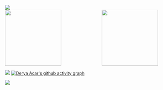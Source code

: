 <!-- <img src="https://readme-typing-svg.demolab.com?font=Fira+Code&pause=1000&color=525DE9&center=true&vCenter=true&width=1000&lines=Derya+Acar's,+GitHub;Hello,+world!" alt="Typing SVG" /> 
-->
<!-- img 
<a href="#" target="blank"> <img align="right" src="https://i.hizliresim.com/eazh7lo.png" width="200" /></a>
 -->
 
<!-- social
<h3 align="left">💻 Social Media :</h3></br>

&nbsp;&nbsp;&nbsp;
<a href="https://www.linkedin.com/in/derya-acar-aa5533230/">
    <picture>
        <source media="(prefers-color-scheme: dark)" srcset="https://github.com/deryaxacar/deryaxacar/blob/main/social/linkedin.png?raw=true">
        <img src="https://github.com/deryaxacar/deryaxacar/blob/main/social/linkedin..light.png?raw=true" width="42" height="42">
    </picture>
</a>
&nbsp;&nbsp;&nbsp;
<a href="https://www.facebook.com/people/Derya-Acar/pfbid02Mjij3PsnvX1XmzwCi5pJwYfXYVYXSA7AmPUYgXv4TyiYDi37daW8XC3oBD5YP4nHl/">
    <picture>
        <source media="(prefers-color-scheme: dark)" srcset="https://github.com/deryaxacar/deryaxacar/blob/main/social/facebook.png?raw=true">
        <img src="https://github.com/deryaxacar/deryaxacar/blob/main/social/facebook..light.png?raw=true" width="42" height="42">
    </picture>
</a>
&nbsp;&nbsp;&nbsp;
<a href="https://twitter.comderyaxacarr">
    <picture>
        <source media="(prefers-color-scheme: dark)" srcset="https://github.com/deryaxacar/deryaxacar/blob/main/social/twitter.png?raw=true">
        <img src="https://github.com/deryaxacar/deryaxacar/blob/main/social/twitter.light.png?raw=true" width="42" height="42">
    </picture>
</a>
&nbsp;&nbsp;&nbsp;
<a href="https://www.youtube.com">
    <picture>
        <source media="(prefers-color-scheme: dark)" srcset="https://github.com/deryaxacar/deryaxacar/blob/main/social/youtube.png?raw=true">
        <img src="https://github.com/deryaxacar/deryaxacar/blob/main/social/youtube..light.png?raw=true" width="42" height="42">
    </picture>
</a>
&nbsp;&nbsp;&nbsp;
<a href="https://www.gmail.com/derya41acar@gmail.com">
    <picture>
        <source media="(prefers-color-scheme: dark)" srcset="https://github.com/deryaxacar/deryaxacar/blob/main/social/email.png?raw=true">
        <img src="https://github.com/deryaxacar/deryaxacar/blob/main/social/email..light.png?raw=true" width="42" height="42">
    </picture>
</a>
-->

<!-- Languages and Tools
<h3 align="left"><img src="https://media.giphy.com/media/IcnxGGAj0ubyB2r5M6/giphy.gif" width=20 height=20> Languages And Tools :</h3>

<p>
 <a href="#"><img alt="C" src="https://custom-icon-badges.demolab.com/badge/C-434d58.svg?logo=c-in-hexagon&logoColor=white"></a>
 <a href="#"><img alt="C++" src="https://custom-icon-badges.demolab.com/badge/C++-434d58.svg?logo=c-in-hexagon&logoColor=white"></a>
 <a href="#"><img alt="PHP" src="https://img.shields.io/badge/PHP-434d58.svg?logo=php&logoColor=white"></a>
 <a href="#"><img alt="JavaScript" src="https://img.shields.io/badge/JavaScript-434d58.svg?logo=javascript&logoColor=white"></a>
 <a href="#"><img alt="Markdown" src="https://img.shields.io/badge/Markdown-434d58.svg?logo=markdown&logoColor=white&style=flat"></a>
 <a href="#"><img alt="HTML" src="https://img.shields.io/badge/HTML-434d58.svg?logo=html5&logoColor=white"></a>
 <a href="#"><img alt="CSS" src="https://img.shields.io/badge/CSS-434d58.svg?logo=css&logoColor=white"></a>
 <a href="#"><img alt="Bootstrap" src="https://img.shields.io/badge/Bootstrap-434d58.svg?logo=bootstrap&logoColor=white"></a>
 <a href="#"><img alt="Tailwindcss" src="https://img.shields.io/badge/TailwindCSS-434d58.svg?logo=tailwindcss&logoColor=white"></a>
 <a href="#"><img alt="GoogleFonts" src="https://img.shields.io/badge/GoogleFonts-434d58.svg?logo=googlefonts&logoColor=white"></a>
 <a href="#"><img alt="Canva" src="https://img.shields.io/badge/Canva-434d58.svg?logo=canva&logoColor=white&style=flat"></a>
 <a href="#"><img alt="Asp.Net" src="https://custom-icon-badges.demolab.com/badge/Asp.net-434d58.svg?logo=.net&logoColor=white"></a>
 <a href="#"><img alt="MySQL" src="https://custom-icon-badges.demolab.com/badge/MySQL-434d58.svg?logo=database&logoColor=white"></a>
 <a href="#"><img alt="MariaDB" src="https://custom-icon-badges.demolab.com/badge/MariaDB-434d58.svg?logo=mariadb&logoColor=white"></a>
 <a href="#"><img alt="Xampp" src="https://img.shields.io/badge/XAMPP-434d58.svg?logo=xampp&logoColor=white&style=flat"></a>
 <a href="#"><img alt="FileZilla" src="https://custom-icon-badges.demolab.com/badge/FileZilla-434d58.svg?logo=filezilla&logoColor=white"></a>
 <a href="#"><img alt="Docker" src="https://img.shields.io/badge/Docker-434d58.svg?logo=docker&logoColor=white&style=flat"></a>
 <a href="#"><img alt="Nginx" src="https://img.shields.io/badge/Nginx-434d58.svg?logo=nginx&logoColor=white&style=flat"></a>
 <a href="#"><img alt="VMWare" src="https://img.shields.io/badge/VMware-434d58.svg?logo=vmware&logoColor=white&style=flat"></a>
 <a href="#"><img alt="VirtualBox" src="https://img.shields.io/badge/VirtualBox-434d58.svg?logo=virtualbox&logoColor=white&style=flat"></a>
 <a href="#"><img alt="Ubuntu" src="https://img.shields.io/badge/Ubuntu-434d58.svg?logo=ubuntu&logoColor=white&style=flat"></a>
 <a href="#"><img alt="Linux" src="https://img.shields.io/badge/Linux-434d58.svg?logo=linux&logoColor=white&style=flat"></a>
 <a href="#"><img alt="GitHub Pages" src="https://img.shields.io/badge/GitHub%20Pages-434d58.svg?logo=github&logoColor=white"></a>
 <a href="#"><img alt="Wordpress" src="https://img.shields.io/badge/WordPress-434d58.svg?logo=wordpress&logoColor=white&style=flat"></a>
</p>
-->

<!-- color -- 525DE9-->


<!-- 
href="https://tailwindcss.com"
href="https://bulma.io"
href="https://materializecss.com"
href="https://getuikit.com"
href="https://picocss.com"
href="https://picturepan2.github.io/spectre"
href="https://vuejs.org"
href="https://alpinejs.dev"
-->

<!-- gif -->
<img src="https://user-images.githubusercontent.com/73097560/115834477-dbab4500-a447-11eb-908a-139a6edaec5c.gif">

<!-- github stats-->
<div align="center">
  <div style="display: flex; justify-content: space-between;">
    <img src="https://github-readme-stats.vercel.app/api?username=deryaxacar&theme=dark&show_icons=true&icon_color=fff&include_all_commits=false&count_private=true&layout=compact&border_radius=0" style="height:185px;">
    <img src="https://github-readme-stats.vercel.app/api/top-langs/?username=deryaxacar&theme=dark&hide_border=false&icon_color=434d58&include_all_commits=false&count_private=true&layout=compact&border_radius=0" style="height:185px;">
  </div>
</div>

<img src="https://user-images.githubusercontent.com/73097560/115834477-dbab4500-a447-11eb-908a-139a6edaec5c.gif"></a>
[![Derya Acar's github activity graph](https://github-readme-activity-graph.vercel.app/graph?username=deryaxacar&theme=merko&line=434d58)](https://github.com/deryaxacar/github-readme-activity-graph)

<img src="https://user-images.githubusercontent.com/73097560/115834477-dbab4500-a447-11eb-908a-139a6edaec5c.gif"></a>







